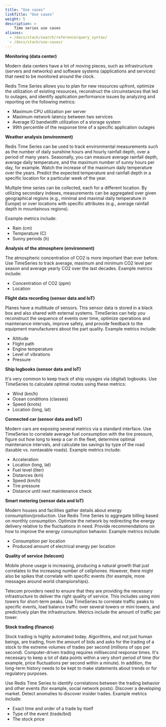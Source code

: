 ```yaml
---
title: "Use cases"
linkTitle: "Use cases"
weight: 5
description: >
    Time series use cases
aliases:
  - /docs/stack/search/reference/query_syntax/    
  - /docs/stack/use-cases/  
---
```


**Monitoring (data center)**

Modern data centers have a lot of moving pieces, such as infrastructure (servers and networks) and software systems (applications and services) that need to be monitored around the clock.

Redis Time Series allows you to plan for new resources upfront, optimize the utilization of existing resources, reconstruct the circumstances that led to outages, and identify application performance issues by analyzing and reporting on the following metrics:

- Maximum CPU utilization per server
- Maximum network latency between two services
- Average IO bandwidth utilization of a storage system
- 99th percentile of the response time of a specific application outages

**Weather analysis (environment)**

Redis Time Series can be used to track environmental measurements such as the number of daily sunshine hours and hourly rainfall depth, over a period of many years. Seasonally, you can measure average rainfall depth, average daily temperature, and the maximum number of sunny hours per day, for example. Watch the increase of the maximum daily temperature over the years. Predict the expected temperature and rainfall depth in a specific location for a particular week of the year.

Multiple time series can be collected, each for a different location. By utilizing secondary indexes, measurements can be aggregated over given geographical regions (e.g., minimal and maximal daily temperature in Europe) or over locations with specific attributes (e.g., average rainfall depth in mountainous regions).

Example metrics include: 

- Rain (cm)
- Temperature (C)
- Sunny periods (h)

**Analysis of the atmosphere (environment)**

The atmospheric concentration of CO2 is more important than ever before. Use TimeSeries to track average, maximum and minimum CO2 level per season and average yearly CO2 over the last decades. Example metrics include:

- Concentration of CO2 (ppm)
- Location

**Flight data recording (sensor data and IoT)**

Planes have a multitude of sensors. This sensor data is stored in a black box and also shared with external systems. TimeSeries can help you reconstruct the sequence of events over time, optimize operations and maintenance intervals, improve safety, and provide feedback to the equipment manufacturers about the part quality. Example metrics include:

- Altitude
- Flight path
- Engine temperature
- Level of vibrations
- Pressure

**Ship logbooks (sensor data and IoT)**

It's very common to keep track of ship voyages via (digital) logbooks. Use TimeSeries to calculate optimal routes using these metrics:

- Wind (km/h)
- Ocean conditions (classes)
- Speed (knots)
- Location (long, lat)

**Connected car (sensor data and IoT)**

Modern cars are exposing several metrics via a standard interface. Use TimeSeries to correlate average fuel consumption with the tire pressure, figure out how long to keep a car in the fleet, determine optimal maintenance intervals, and calculate tax savings by type of the road (taxable vs. nontaxable roads). Example metrics include:

- Acceleration
- Location (long, lat)
- Fuel level (liter)
- Distances (km)
- Speed (km/h)
- Tire pressure
- Distance until next maintenance check

**Smart metering (sensor data and IoT)**

Modern houses and facilities gather details about energy consumption/production. Use Redis Time Series to aggregate billing based on monthly consumption. Optimize the network by redirecting the energy delivery relative to the fluctuations in need. Provide recommendations on how to improve the energy consumption behavior. Example metrics include:

- Consumption per location
- Produced amount of electrical energy per location

**Quality of service (telecom)**

Mobile phone usage is increasing, producing a natural growth that just correlates to the increasing number of cellphones. However, there might also be spikes that correlate with specific events (for example, more messages around world championships). 

Telecom providers need to ensure that they are providing the necessary infrastructure to deliver the right quality of service. This includes using mini towers for short-term peaks. Use TimeSeries to correlate traffic peaks to specific events, load balance traffic over several towers or mini towers, and predictively plan the infrastructure. Metrics include the amount of traffic per tower.

**Stock trading (finance)**

Stock trading is highly automated today. Algorithms, and not just human beings, are trading, from the amount of bids and asks for the trading of a stock to the extreme volumes of trades per second (millions of ops per second). Computer-driven trading requires millisecond response times. It's necessary to keep a lot of data points within a very short period of time (for example, price fluctuations per second within a minute). In addition, the long-term history needs to be kept to make statements about trends or for regulatory purposes.  

Use Redis Time Series to identify correlations between the trading behavior and other events (for example, social network posts). Discover a developing market. Detect anomalies to discover insider trades. Example metrics include:

- Exact time and order of a trade by itself
- Type of the event (trade/bid)
- The stock price